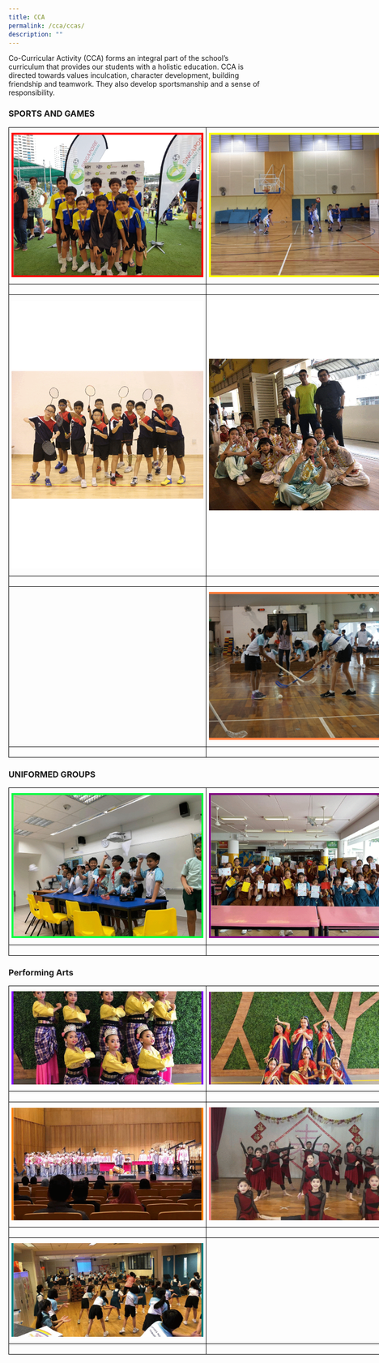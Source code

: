 ```yaml
---
title: CCA
permalink: /cca/ccas/
description: ""
---
```

Co-Curricular Activity (CCA) forms an integral part of the school’s curriculum that provides our students with a holistic education. CCA is directed towards values inculcation, character development, building friendship and teamwork. They also develop sportsmanship and a sense of responsibility.

### SPORTS AND GAMES

<style type="text/css">
.tg  {border-collapse:collapse;border-spacing:0;margin:0px auto;}
.tg td{border-color:black;border-style:solid;border-width:1px;font-family:Arial, sans-serif;font-size:14px;
  overflow:hidden;padding:10px 5px;word-break:normal;}
.tg th{border-color:black;border-style:solid;border-width:1px;font-family:Arial, sans-serif;font-size:14px;
  font-weight:normal;overflow:hidden;padding:10px 5px;word-break:normal;}
.tg .tg-nrix{text-align:center;vertical-align:middle}
</style>
<table class="tg" style="undefined;table-layout: fixed; width: 780px">
<colgroup>
<col style="width: 390px">
<col style="width: 390px">
</colgroup>
<tbody>
  <tr>
    <td class="tg-nrix"><a href = "/cca/Sports/football/" target = "_self"> 
          <img src="/images/Football.gif" 
     style="width:100%"></a></td>
    <td class="tg-nrix"><a href = "/cca/Sports/basketball/" target = "_self"> 
          <img src="/images/Basketball.gif" 
     style="width:100%"></a></td>
  </tr>
  <tr>
    <td class="tg-nrix"></td>
    <td class="tg-nrix"></td>
  </tr>
  <tr>
    <td class="tg-nrix"><a href = "/cca/Sports/badminton/" target = "_self"> 
          <img src="/images/Badminton.gif" 
     style="width:100%"></a></td>
    <td class="tg-nrix"><a href = "/cca/Sports/wushu/" target = "_self"> 
          <img src="/images/Wushu.gif" 
     style="width:100%"></a></td>
  </tr>
  <tr>
    <td class="tg-nrix"></td>
    <td class="tg-nrix"></td>
  </tr>
  <tr>
    <td class="tg-nrix"></td>
    <td class="tg-nrix"><a href = "/cca/Sports/floorball/" target = "_self"> 
          <img src="/images/Floorball.gif" 
     style="width:100%"></a></td>
  </tr>
  <tr>
    <td class="tg-nrix"></td>
    <td class="tg-nrix"></td>
  </tr>
</tbody>
</table>


### UNIFORMED GROUPS

<style type="text/css">
.tg  {border-collapse:collapse;border-spacing:0;margin:0px auto;}
.tg td{border-color:black;border-style:solid;border-width:1px;font-family:Arial, sans-serif;font-size:14px;
  overflow:hidden;padding:10px 5px;word-break:normal;}
.tg th{border-color:black;border-style:solid;border-width:1px;font-family:Arial, sans-serif;font-size:14px;
  font-weight:normal;overflow:hidden;padding:10px 5px;word-break:normal;}
.tg .tg-nrix{text-align:center;vertical-align:middle}
</style>
<table class="tg" style="undefined;table-layout: fixed; width: 780px">
<colgroup>
<col style="width: 390px">
<col style="width: 390px">
</colgroup>
<tbody>
  <tr>
    <td class="tg-nrix"><a href = "/cca/Uniformed-Groups/scouts/" target = "_self"> 
          <img src="/images/Scouts.gif" 
     style="width:100%"></a></td>
    <td class="tg-nrix"><a href = "/cca/Uniformed-Groups/brownies/" target = "_self"> 
          <img src="/images/Brownies.gif" 
     style="width:100%"></a></td>
  </tr>
  <tr>
    <td class="tg-nrix"></td>
    <td class="tg-nrix"></td>
  </tr>
 
</tbody>
</table>


### Performing Arts 

<style type="text/css">
.tg  {border-collapse:collapse;border-spacing:0;margin:0px auto;}
.tg td{border-color:black;border-style:solid;border-width:1px;font-family:Arial, sans-serif;font-size:14px;
  overflow:hidden;padding:10px 5px;word-break:normal;}
.tg th{border-color:black;border-style:solid;border-width:1px;font-family:Arial, sans-serif;font-size:14px;
  font-weight:normal;overflow:hidden;padding:10px 5px;word-break:normal;}
.tg .tg-nrix{text-align:center;vertical-align:middle}
</style>
<table class="tg" style="undefined;table-layout: fixed; width: 780px">
<colgroup>
<col style="width: 390px">
<col style="width: 390px">
</colgroup>
<tbody>
  <tr>
    <td class="tg-nrix"><a href = "/cca/Performing-Arts/malay-dance/" target = "_self"> 
          <img src="/images/Malay%20Dance.gif" 
     style="width:100%"></a></td>
    <td class="tg-nrix"><a href = "/cca/Performing-Arts/indian-dance/" target = "_self"> 
          <img src="/images/Indian%20Dance.gif" 
     style="width:100%"></a></td>
  </tr>
  <tr>
    <td class="tg-nrix"></td>
    <td class="tg-nrix"></td>
  </tr>
  <tr>
    <td class="tg-nrix"><a href = "/cca/Performing-Arts/angklung-kulintang-ensemble/" target = "_self"> 
          <img src="/images/Ang%20Klung.gif" 
     style="width:100%"></a></td>
    <td class="tg-nrix"><a href = "/cca/Performing-Arts/international-dance/" target = "_self"> 
          <img src="/images/International%20Dance.gif" 
     style="width:100%"></a></td>
  </tr>
  <tr>
    <td class="tg-nrix"></td>
    <td class="tg-nrix"></td>
  </tr>
  <tr>
    <td class="tg-nrix"><a href = "/cca/Performing-Arts/show-choir/" target = "_self"> 
          <img src="/images/ShowChoir.gif" 
     style="width:100%"></a></td>
    <td class="tg-nrix"></td>
  </tr>
  <tr>
    <td class="tg-nrix"></td>
    <td class="tg-nrix"></td>
  </tr>
</tbody>
</table>